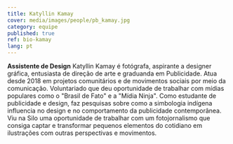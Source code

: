 ```yaml
---
title: Katyllin Kamay
cover: media/images/people/pb_kamay.jpg
category: equipe
published: true
ref: bio-kamay
lang: pt
---
```

**Assistente de Design** Katyllin Kamay é fotógrafa, aspirante a designer gráfica, entusiasta de direção de arte e graduanda em Publicidade. Atua desde 2018 em projetos comunitários e de movimentos sociais por meio da comunicação. Voluntariado que deu oportunidade de trabalhar com mídias populares como o "Brasil de Fato" e a "Mídia Ninja".  Como estudante de publicidade e design, faz pesquisas sobre como a simbologia indígena influencia no design e no comportamento da publicidade contemporânea. Viu na Silo uma oportunidade de trabalhar com um fotojornalismo que consiga captar e transformar pequenos elementos do cotidiano em ilustrações com outras perspectivas e movimentos.
